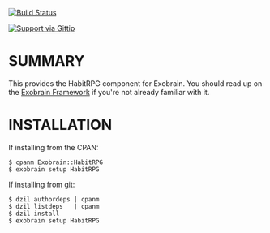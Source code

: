 [![Build Status](https://travis-ci.org/pjf/exobrain-habitrpg.png?branch=master)](https://travis-ci.org/pjf/exobrain-habitrpg)

[![Support via Gittip](https://rawgithub.com/twolfson/gittip-badge/0.1.0/dist/gittip.png)](https://www.gittip.com/pjf/)

# SUMMARY

This provides the HabitRPG component for Exobrain. You
should read up on the [Exobrain Framework](https://github.com/pjf/exobrain)
if you're not already familiar with it.

# INSTALLATION

If installing from the CPAN:

    $ cpanm Exobrain::HabitRPG
    $ exobrain setup HabitRPG

If installing from git:

    $ dzil authordeps | cpanm
    $ dzil listdeps   | cpanm
    $ dzil install
    $ exobrain setup HabitRPG
